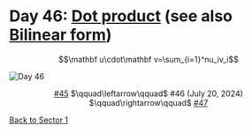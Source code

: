 # Day 46: [Dot product](https://en.wikipedia.org/wiki/Dot_product) (see also [Bilinear form](https://en.wikipedia.org/wiki/Bilinear_form))

$$\mathbf u\cdot\mathbf v=\sum_{i=1}^nu_iv_i$$

<picture><img alt="Day 46" src="0046.png"></picture>

<center><a href="0045.html">#45</a> $\qquad\leftarrow\qquad$ #46 (July 20, 2024) $\qquad\rightarrow\qquad$ <a href="0047.html">#47</a></center>

[Back to Sector 1](../0-63.md)
